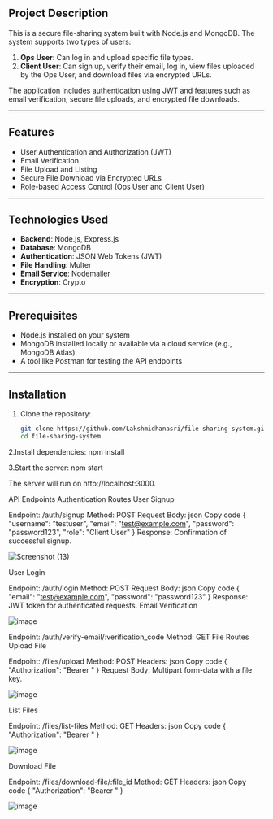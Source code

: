  

## Project Description
This is a secure file-sharing system built with Node.js and MongoDB. The system supports two types of users:
1. **Ops User**: Can log in and upload specific file types.
2. **Client User**: Can sign up, verify their email, log in, view files uploaded by the Ops User, and download files via encrypted URLs.

The application includes authentication using JWT and features such as email verification, secure file uploads, and encrypted file downloads.

---

## Features
- User Authentication and Authorization (JWT)
- Email Verification
- File Upload and Listing
- Secure File Download via Encrypted URLs
- Role-based Access Control (Ops User and Client User)

---

## Technologies Used
- **Backend**: Node.js, Express.js
- **Database**: MongoDB
- **Authentication**: JSON Web Tokens (JWT)
- **File Handling**: Multer
- **Email Service**: Nodemailer
- **Encryption**: Crypto

---

## Prerequisites
- Node.js installed on your system
- MongoDB installed locally or available via a cloud service (e.g., MongoDB Atlas)
- A tool like Postman for testing the API endpoints

---

## Installation

1. Clone the repository:
   ```bash
   git clone https://github.com/Lakshmidhanasri/file-sharing-system.git
   cd file-sharing-system

2.Install dependencies:
npm install

3.Start the server:
npm start

The server will run on http://localhost:3000.


API Endpoints
Authentication Routes
User Signup

Endpoint: /auth/signup
Method: POST
Request Body:
json
Copy code
{
  "username": "testuser",
  "email": "test@example.com",
  "password": "password123",
  "role": "Client User"
}
Response: Confirmation of successful signup.

![Screenshot (13)](https://github.com/user-attachments/assets/f63888c1-89d9-4f91-ad7e-96aaf55c7517)


User Login

Endpoint: /auth/login
Method: POST
Request Body:
json
Copy code
{
  "email": "test@example.com",
  "password": "password123"
}
Response: JWT token for authenticated requests.
Email Verification

![image](https://github.com/user-attachments/assets/8afd0e86-f39a-4cba-a908-218e33d597ab)


Endpoint: /auth/verify-email/:verification_code
Method: GET
File Routes
Upload File

Endpoint: /files/upload
Method: POST
Headers:
json
Copy code
{
  "Authorization": "Bearer <JWT Token>"
}
Request Body: Multipart form-data with a file key.


![image](https://github.com/user-attachments/assets/ffcf8735-8d10-4bdd-b814-93ae434d030d)


List Files

Endpoint: /files/list-files
Method: GET
Headers:
json
Copy code
{
  "Authorization": "Bearer <JWT Token>"
}

![image](https://github.com/user-attachments/assets/59e36e5d-fab6-4afb-8e9c-2ba9cc57c78c)


Download File

Endpoint: /files/download-file/:file_id
Method: GET
Headers:
json
Copy code
{
  "Authorization": "Bearer <JWT Token>"
}

![image](https://github.com/user-attachments/assets/b94d2be2-ab5e-4d62-b2cd-91b63a511906)

